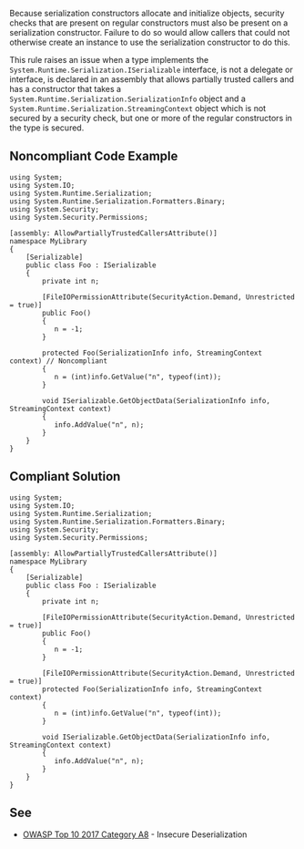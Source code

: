 
Because serialization constructors allocate and initialize objects, security checks that are present on regular constructors must also be present on a serialization constructor. Failure to do so would allow callers that could not otherwise create an instance to use the serialization constructor to do this.

This rule raises an issue when a type implements the `System.Runtime.Serialization.ISerializable` interface, is not a delegate or interface, is declared in an assembly that allows partially trusted callers and has a constructor that takes a `System.Runtime.Serialization.SerializationInfo` object and a `System.Runtime.Serialization.StreamingContext` object which is not secured by a security check, but one or more of the regular constructors in the type is secured.

## Noncompliant Code Example


    using System;
    using System.IO;
    using System.Runtime.Serialization;
    using System.Runtime.Serialization.Formatters.Binary;
    using System.Security;
    using System.Security.Permissions;
    
    [assembly: AllowPartiallyTrustedCallersAttribute()]
    namespace MyLibrary
    {
        [Serializable]
        public class Foo : ISerializable
        {
            private int n;
    
            [FileIOPermissionAttribute(SecurityAction.Demand, Unrestricted = true)]
            public Foo()
            {
               n = -1;
            }
    
            protected Foo(SerializationInfo info, StreamingContext context) // Noncompliant
            {
               n = (int)info.GetValue("n", typeof(int));
            }
    
            void ISerializable.GetObjectData(SerializationInfo info, StreamingContext context)
            {
               info.AddValue("n", n);
            }
        }
    }


## Compliant Solution


    using System;
    using System.IO;
    using System.Runtime.Serialization;
    using System.Runtime.Serialization.Formatters.Binary;
    using System.Security;
    using System.Security.Permissions;
    
    [assembly: AllowPartiallyTrustedCallersAttribute()]
    namespace MyLibrary
    {
        [Serializable]
        public class Foo : ISerializable
        {
            private int n;
    
            [FileIOPermissionAttribute(SecurityAction.Demand, Unrestricted = true)]
            public Foo()
            {
               n = -1;
            }
    
            [FileIOPermissionAttribute(SecurityAction.Demand, Unrestricted = true)]
            protected Foo(SerializationInfo info, StreamingContext context)
            {
               n = (int)info.GetValue("n", typeof(int));
            }
    
            void ISerializable.GetObjectData(SerializationInfo info, StreamingContext context)
            {
               info.AddValue("n", n);
            }
        }
    }


## See

- [OWASP Top 10 2017 Category A8](https://www.owasp.org/index.php/Top_10-2017_A8-Insecure_Deserialization) - Insecure Deserialization<br>

